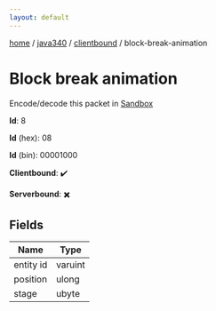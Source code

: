 ```yaml
---
layout: default
---
```


[home](/)  /  [java340](/protocol/java340)  /  [clientbound](/protocol/java340/clientbound)  /  block-break-animation

# Block break animation

Encode/decode this packet in [Sandbox](../../../sandbox/java340#clientbound.block_break_animation)

**Id**: 8

**Id** (hex): 08

**Id** (bin): 00001000

**Clientbound**: ✔️

**Serverbound**: ✖️

## Fields

Name | Type
---|---
entity id | varuint
position | ulong
stage | ubyte
